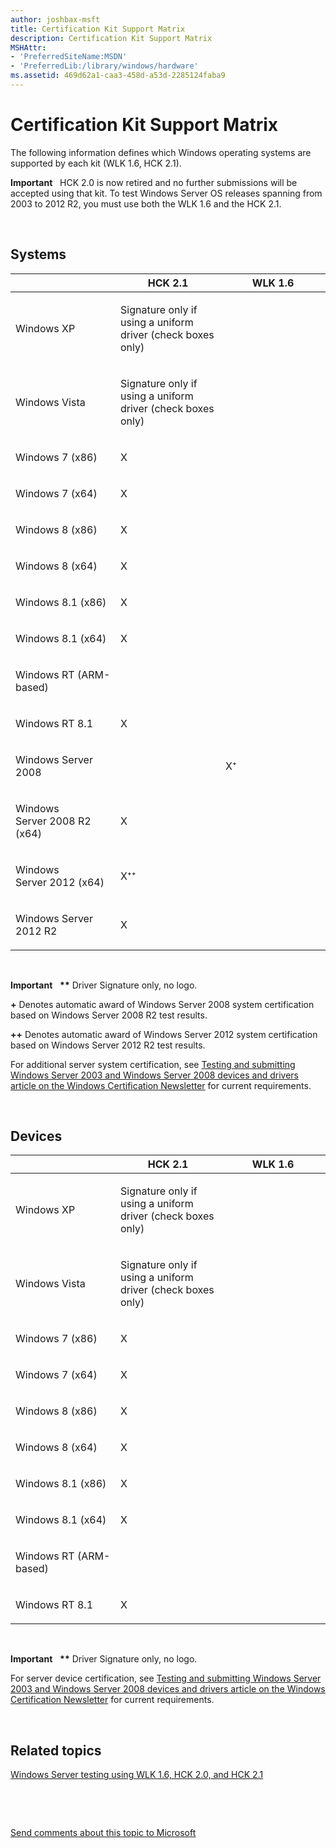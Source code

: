 ```yaml
---
author: joshbax-msft
title: Certification Kit Support Matrix
description: Certification Kit Support Matrix
MSHAttr:
- 'PreferredSiteName:MSDN'
- 'PreferredLib:/library/windows/hardware'
ms.assetid: 469d62a1-caa3-458d-a53d-2285124faba9
---
```


# Certification Kit Support Matrix


The following information defines which Windows operating systems are supported by each kit (WLK 1.6, HCK 2.1).

**Important**  
HCK 2.0 is now retired and no further submissions will be accepted using that kit. To test Windows Server OS releases spanning from 2003 to 2012 R2, you must use both the WLK 1.6 and the HCK 2.1.

 

## Systems


<table>
<colgroup>
<col width="33%" />
<col width="33%" />
<col width="33%" />
</colgroup>
<thead>
<tr class="header">
<th></th>
<th><strong>HCK 2.1</strong></th>
<th><strong>WLK 1.6</strong></th>
</tr>
</thead>
<tbody>
<tr class="odd">
<td><p>Windows XP</p></td>
<td><p>Signature only if using a uniform driver (check boxes only)</p></td>
<td><p></p></td>
</tr>
<tr class="even">
<td><p>Windows Vista</p></td>
<td><p>Signature only if using a uniform driver (check boxes only)</p></td>
<td><p></p></td>
</tr>
<tr class="odd">
<td><p>Windows 7 (x86)</p></td>
<td><p>X</p></td>
<td><p></p></td>
</tr>
<tr class="even">
<td><p>Windows 7 (x64)</p></td>
<td><p>X</p></td>
<td><p></p></td>
</tr>
<tr class="odd">
<td><p>Windows 8 (x86)</p></td>
<td><p>X</p></td>
<td><p></p></td>
</tr>
<tr class="even">
<td><p>Windows 8 (x64)</p></td>
<td><p>X</p></td>
<td><p></p></td>
</tr>
<tr class="odd">
<td><p>Windows 8.1 (x86)</p></td>
<td><p>X</p></td>
<td><p></p></td>
</tr>
<tr class="even">
<td><p>Windows 8.1 (x64)</p></td>
<td><p>X</p></td>
<td><p></p></td>
</tr>
<tr class="odd">
<td><p>Windows RT (ARM-based)</p></td>
<td><p></p></td>
<td><p></p></td>
</tr>
<tr class="even">
<td><p>Windows RT 8.1</p></td>
<td><p>X</p></td>
<td><p></p></td>
</tr>
<tr class="odd">
<td><p>Windows Server 2008</p></td>
<td><p></p></td>
<td><p>X⁺</p></td>
</tr>
<tr class="even">
<td><p>Windows Server 2008 R2 (x64)</p></td>
<td><p>X</p></td>
<td><p></p></td>
</tr>
<tr class="odd">
<td><p>Windows Server 2012 (x64)</p></td>
<td><p>X⁺⁺</p></td>
<td><p></p></td>
</tr>
<tr class="even">
<td><p>Windows Server 2012 R2</p></td>
<td><p>X</p></td>
<td><p></p></td>
</tr>
</tbody>
</table>

 

**Important**  
**\*\*** Driver Signature only, no logo.

**+** Denotes automatic award of Windows Server 2008 system certification based on Windows Server 2008 R2 test results.

**++** Denotes automatic award of Windows Server 2012 system certification based on Windows Server 2012 R2 test results.

For additional server system certification, see [Testing and submitting Windows Server 2003 and Windows Server 2008 devices and drivers article on the Windows Certification Newsletter](http://msdn.microsoft.com/windows/hardware/dn338069) for current requirements.

 

## Devices


<table>
<colgroup>
<col width="33%" />
<col width="33%" />
<col width="33%" />
</colgroup>
<thead>
<tr class="header">
<th></th>
<th><strong>HCK 2.1</strong></th>
<th><strong>WLK 1.6</strong></th>
</tr>
</thead>
<tbody>
<tr class="odd">
<td><p>Windows XP</p></td>
<td><p>Signature only if using a uniform driver (check boxes only)</p></td>
<td><p></p></td>
</tr>
<tr class="even">
<td><p>Windows Vista</p></td>
<td><p>Signature only if using a uniform driver (check boxes only)</p></td>
<td><p></p></td>
</tr>
<tr class="odd">
<td><p>Windows 7 (x86)</p></td>
<td><p>X</p></td>
<td><p></p></td>
</tr>
<tr class="even">
<td><p>Windows 7 (x64)</p></td>
<td><p>X</p></td>
<td><p></p></td>
</tr>
<tr class="odd">
<td><p>Windows 8 (x86)</p></td>
<td><p>X</p></td>
<td><p></p></td>
</tr>
<tr class="even">
<td><p>Windows 8 (x64)</p></td>
<td><p>X</p></td>
<td><p></p></td>
</tr>
<tr class="odd">
<td><p>Windows 8.1 (x86)</p></td>
<td><p>X</p></td>
<td><p></p></td>
</tr>
<tr class="even">
<td><p>Windows 8.1 (x64)</p></td>
<td><p>X</p></td>
<td><p></p></td>
</tr>
<tr class="odd">
<td><p>Windows RT (ARM-based)</p></td>
<td><p></p></td>
<td><p></p></td>
</tr>
<tr class="even">
<td><p>Windows RT 8.1</p></td>
<td><p>X</p></td>
<td><p></p></td>
</tr>
</tbody>
</table>

 

**Important**  
**\*\*** Driver Signature only, no logo.

For server device certification, see [Testing and submitting Windows Server 2003 and Windows Server 2008 devices and drivers article on the Windows Certification Newsletter](http://msdn.microsoft.com/windows/hardware/dn338069) for current requirements.

 

## Related topics


[Windows Server testing using WLK 1.6, HCK 2.0, and HCK 2.1](windows-server-testing-using-wlk-16-hck-20-and-hck-21.md)

 

 

[Send comments about this topic to Microsoft](mailto:wsddocfb@microsoft.com?subject=Documentation%20feedback%20%5Bp_hck\p_hck%5D:%20Certification%20Kit%20Support%20Matrix%20%20RELEASE:%20%284/27/2016%29&body=%0A%0APRIVACY%20STATEMENT%0A%0AWe%20use%20your%20feedback%20to%20improve%20the%20documentation.%20We%20don't%20use%20your%20email%20address%20for%20any%20other%20purpose,%20and%20we'll%20remove%20your%20email%20address%20from%20our%20system%20after%20the%20issue%20that%20you're%20reporting%20is%20fixed.%20While%20we're%20working%20to%20fix%20this%20issue,%20we%20might%20send%20you%20an%20email%20message%20to%20ask%20for%20more%20info.%20Later,%20we%20might%20also%20send%20you%20an%20email%20message%20to%20let%20you%20know%20that%20we've%20addressed%20your%20feedback.%0A%0AFor%20more%20info%20about%20Microsoft's%20privacy%20policy,%20see%20http://privacy.microsoft.com/default.aspx. "Send comments about this topic to Microsoft")





